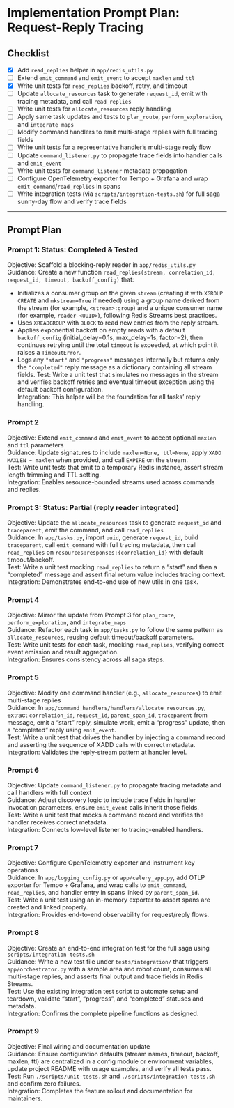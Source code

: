 # Implementation Prompt Plan: Request-Reply Tracing

## Checklist

- [x] Add `read_replies` helper in `app/redis_utils.py`
- [ ] Extend `emit_command` and `emit_event` to accept `maxlen` and `ttl`  
- [x] Write unit tests for `read_replies` backoff, retry, and timeout
- [ ] Update `allocate_resources` task to generate `request_id`, emit with tracing metadata, and call `read_replies`  
- [ ] Write unit tests for `allocate_resources` reply handling  
- [ ] Apply same task updates and tests to `plan_route`, `perform_exploration`, and `integrate_maps`  
- [ ] Modify command handlers to emit multi-stage replies with full tracing fields  
- [ ] Write unit tests for a representative handler’s multi-stage reply flow  
- [ ] Update `command_listener.py` to propagate trace fields into handler calls and `emit_event`  
- [ ] Write unit tests for `command_listener` metadata propagation  
- [ ] Configure OpenTelemetry exporter for Tempo + Grafana and wrap `emit_command`/`read_replies` in spans  
- [ ] Write integration tests (via `scripts/integration-tests.sh`) for full saga sunny-day flow and verify trace fields  

---

## Prompt Plan

### Prompt 1:  **Status: Completed & Tested**

Objective: Scaffold a blocking-reply reader in `app/redis_utils.py`  
Guidance: Create a new function `read_replies(stream, correlation_id, request_id, timeout, backoff_config)` that:

- Initializes a consumer group on the given `stream` (creating it with `XGROUP CREATE` and `mkstream=True` if needed) using a group name derived from the stream (for example, `<stream>:group`) and a unique consumer name (for example, `reader-<UUID>`), following Redis Streams best practices.
- Uses `XREADGROUP` with `BLOCK` to read new entries from the reply stream.
- Applies exponential backoff on empty reads with a default `backoff_config` (initial_delay=0.1s, max_delay=1s, factor=2), then continues retrying until the total `timeout` is exceeded, at which point it raises a `TimeoutError`.
- Logs any `"start"` and `"progress"` messages internally but returns only the `"completed"` reply message as a dictionary containing all stream fields.
Test: Write a unit test that simulates no messages in the stream and verifies backoff retries and eventual timeout exception using the default backoff configuration.  
Integration: This helper will be the foundation for all tasks’ reply handling.

### Prompt 2

Objective: Extend `emit_command` and `emit_event` to accept optional `maxlen` and `ttl` parameters  
Guidance: Update signatures to include `maxlen=None, ttl=None`, apply `XADD MAXLEN ~ maxlen` when provided, and call `EXPIRE` on the stream.  
Test: Write unit tests that emit to a temporary Redis instance, assert stream length trimming and TTL setting.  
Integration: Enables resource-bounded streams used across commands and replies.

### Prompt 3:  **Status: Partial (reply reader integrated)**

Objective: Update the `allocate_resources` task to generate `request_id` and `traceparent`, emit the command, and call `read_replies`  
Guidance: In `app/tasks.py`, import `uuid`, generate `request_id`, build `traceparent`, call `emit_command` with full tracing metadata, then call `read_replies` on `resources:responses:{correlation_id}` with default timeout/backoff.  
Test: Write a unit test mocking `read_replies` to return a “start” and then a “completed” message and assert final return value includes tracing context.  
Integration: Demonstrates end-to-end use of new utils in one task.

### Prompt 4

Objective: Mirror the update from Prompt 3 for `plan_route`, `perform_exploration`, and `integrate_maps`  
Guidance: Refactor each task in `app/tasks.py` to follow the same pattern as `allocate_resources`, reusing default timeout/backoff parameters.  
Test: Write unit tests for each task, mocking `read_replies`, verifying correct event emission and result aggregation.  
Integration: Ensures consistency across all saga steps.

### Prompt 5

Objective: Modify one command handler (e.g., `allocate_resources`) to emit multi-stage replies  
Guidance: In `app/command_handlers/handlers/allocate_resources.py`, extract `correlation_id`, `request_id`, `parent_span_id`, `traceparent` from message, emit a “start” reply, simulate work, emit a “progress” update, then a “completed” reply using `emit_event`.  
Test: Write a unit test that drives the handler by injecting a command record and asserting the sequence of XADD calls with correct metadata.  
Integration: Validates the reply-stream pattern at handler level.

### Prompt 6

Objective: Update `command_listener.py` to propagate tracing metadata and call handlers with full context  
Guidance: Adjust discovery logic to include trace fields in handler invocation parameters, ensure `emit_event` calls inherit those fields.  
Test: Write a unit test that mocks a command record and verifies the handler receives correct metadata.  
Integration: Connects low-level listener to tracing-enabled handlers.

### Prompt 7

Objective: Configure OpenTelemetry exporter and instrument key operations  
Guidance: In `app/logging_config.py` or `app/celery_app.py`, add OTLP exporter for Tempo + Grafana, and wrap calls to `emit_command`, `read_replies`, and handler entry in spans linked by `parent_span_id`.  
Test: Write a unit test using an in-memory exporter to assert spans are created and linked properly.  
Integration: Provides end-to-end observability for request/reply flows.

### Prompt 8

Objective: Create an end-to-end integration test for the full saga using `scripts/integration-tests.sh`  
Guidance: Write a new test file under `tests/integration/` that triggers `app/orchestrator.py` with a sample area and robot count, consumes all multi-stage replies, and asserts final output and trace fields in Redis Streams.  
Test: Use the existing integration test script to automate setup and teardown, validate “start”, “progress”, and “completed” statuses and metadata.  
Integration: Confirms the complete pipeline functions as designed.

### Prompt 9

Objective: Final wiring and documentation update  
Guidance: Ensure configuration defaults (stream names, timeout, backoff, maxlen, ttl) are centralized in a config module or environment variables, update project README with usage examples, and verify all tests pass.  
Test: Run `./scripts/unit-tests.sh` and `./scripts/integration-tests.sh` and confirm zero failures.  
Integration: Completes the feature rollout and documentation for maintainers.

